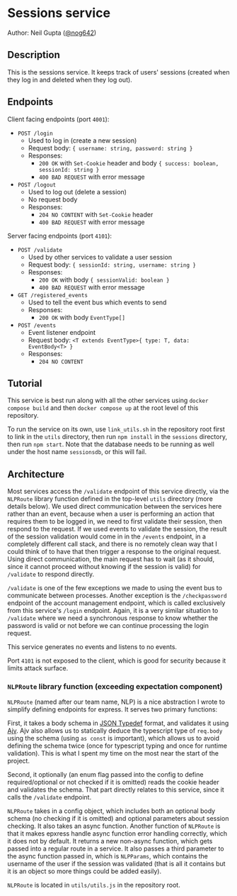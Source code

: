 # Sessions service

Author: Neil Gupta ([@nog642](https://github.com/nog642))

## Description

This is the sessions service. It keeps track of users' sessions (created when they log in and deleted when they log out).

## Endpoints

Client facing endpoints (port `4001`):

* `POST /login`
    * Used to log in (create a new session)
    * Request body: `{ username: string, password: string }`
    * Responses:
        * `200 OK` with `Set-Cookie` header and body `{ success: boolean, sessionId: string }`
        * `400 BAD REQUEST` with error message
* `POST /logout`
    * Used to log out (delete a session)
    * No request body
    * Responses:
        * `204 NO CONTENT` with `Set-Cookie` header
        * `400 BAD REQUEST` with error message

Server facing endpoints (port `4101`):

* `POST /validate`
    * Used by other services to validate a user session
    * Request body: `{ sessionId: string, username: string }`
    * Responses:
        * `200 OK` with body `{ sessionValid: boolean }`
        * `400 BAD REQUEST` with error message
* `GET /registered_events`
    * Used to tell the event bus which events to send
    * Responses:
        * `200 OK` with body `EventType[]`
* `POST /events`
    * Event listener endpoint
    * Request body: `<T extends EventType>{ type: T, data: EventBody<T> }`
    * Responses:
        * `204 NO CONTENT`

## Tutorial

This service is best run along with all the other services using `docker compose build` and then `docker compose up` at the root level of this repository.

To run the service on its own, use `link_utils.sh` in the repository root first to link in the `utils` directory, then run `npm install` in the `sessions` directory, then run `npm start`. Note that the database needs to be running as well under the host name `sessionsdb`, or this will fail.

## Architecture

Most services access the `/validate` endpoint of this service directly, via the `NLPRoute` library function defined in the top-level `utils` directory (more details below). We used direct communication between the services here rather than an event, because when a user is performing an action that requires them to be logged in, we need to first validate their session, then respond to the request. If we used events to validate the session, the result of the session validation would come in in the `/events` endpoint, in a completely different call stack, and there is no remotely clean way that I could think of to have that then trigger a response to the original request. Using direct communication, the main request has to wait (as it should, since it cannot proceed without knowing if the session is valid) for `/validate` to respond directly.

`/validate` is one of the few exceptions we made to using the event bus to communicate between processes. Another exception is the `/checkpassword` endpoint of the account management endpoint, which is called exclusively from this service's `/login` endpoint. Again, it is a very similar situation to `/validate` where we need a synchronous response to know whether the password is valid or not before we can continue processing the login request.

This service generates no events and listens to no events.

Port `4101` is not exposed to the client, which is good for security because it limits attack surface.

### `NLPRoute` library function (exceeding expectation component)

`NLPRoute` (named after our team name, NLP) is a nice abstraction I wrote to simplify defining endpoints for express. It serves two primary functions:

First, it takes a body schema in [JSON Typedef](https://jsontypedef.com/docs/jtd-in-5-minutes/) format, and validates it using [Ajv](https://ajv.js.org/guide/typescript.html). Ajv also allows us to statically deduce the typescript type of `req.body` using the schema (using `as const` is important), which allows us to avoid defining the schema twice (once for typescript typing and once for runtime validation). This is what I spent my time on the most near the start of the project.

Second, it optionally (an enum flag passed into the config to define required/optional or not checked if it is omitted) reads the cookie header and validates the schema. That part directly relates to this service, since it calls the `/validate` endpoint.

`NLPRoute` takes in a config object, which includes both an optional body schema (no checking if it is omitted) and optional parameters about session checking. It also takes an async function. Another function of `NLPRoute` is that it makes epxress handle async function error handling correctly, which it does not by default. It returns a new non-async function, which gets passed into a regular route in a service. It also passes a third parameter to the async function passed in, which is `NLPParams`, which contains the username of the user if the session was validated (that is all it contains but it is an object so more things could be added easily).

`NLPRoute` is located in `utils/utils.js` in the repository root.
